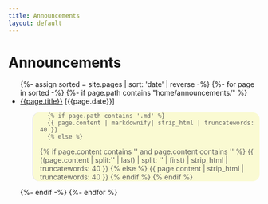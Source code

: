 ```yaml
---
title: Announcements
layout: default
---
```



# Announcements



<ul class="category-list">
  {%- assign sorted = site.pages | sort: 'date'  | reverse -%}
  {%- for page in sorted -%}
  {%- if page.path contains "home/announcements/" %}
  <li><a href="/{{page.path | replace: '.html', ''}}">{{page.title}}</a> [{{page.date}}]
    <blockquote style="background-color:lightgoldenrodyellow; border;border-radius:1em;">

      {% if page.path contains '.md' %}
      {{ page.content | markdownify| strip_html | truncatewords: 40 }}
      {% else %}
{% if page.content contains '<!--excerpt.start-->' and page.content contains '<!--excerpt.end-->' %}
	{{ ((page.content | split:'<!--excerpt.start-->' | last) | split: '<!--excerpt.end-->' | first) | strip_html | truncatewords: 40 }}
{% else %}
	{{ page.content | strip_html | truncatewords: 40 }}
{% endif %}
{% endif %}

</blockquote>

  </li>
  {%- endif -%}
  {%- endfor %}
</ul>

